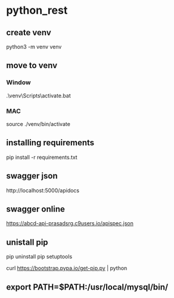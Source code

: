 # python_rest

## create venv
python3 -m venv venv

## move to venv
### Window
.\venv\Scripts\activate.bat

### MAC
source ./venv/bin/activate

## installing requirements
pip install -r requirements.txt

## swagger json
http://localhost:5000/apidocs

## swagger online
https://abcd-api-prasadsrg.c9users.io/apispec.json

## unistall pip
pip uninstall pip setuptools

curl https://bootstrap.pypa.io/get-pip.py | python

## export PATH=$PATH:/usr/local/mysql/bin/

